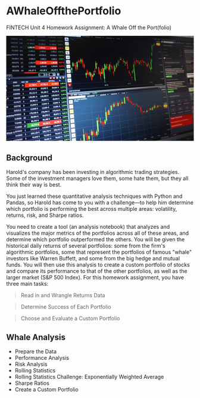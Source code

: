 # AWhaleOffthePortfolio
FINTECH Unit 4 Homework Assignment: A Whale Off the Port(folio)


![alt text](https://github.com/dockingbay24/AWhaleOffthePortfolio/blob/main/Images/chart-gf33997950_1920.jpg "algorithmic trading strategies")


## Background

Harold's company has been investing in algorithmic trading strategies. Some of the investment managers love them, some hate them, but they all think their way is best.

You just learned these quantitative analysis techniques with Python and Pandas, so Harold has come to you with a challenge—to help him determine which portfolio is performing the best across multiple areas: volatility, returns, risk, and Sharpe ratios.

You need to create a tool (an analysis notebook) that analyzes and visualizes the major metrics of the portfolios across all of these areas, and determine which portfolio outperformed the others. You will be given the historical daily returns of several portfolios: some from the firm's algorithmic portfolios, some that represent the portfolios of famous "whale" investors like Warren Buffett, and some from the big hedge and mutual funds. You will then use this analysis to create a custom portfolio of stocks and compare its performance to that of the other portfolios, as well as the larger market (S&P 500 Index).
For this homework assignment, you have three main tasks:


> Read in and Wrangle Returns Data


> Determine Success of Each Portfolio


> Choose and Evaluate a Custom Portfolio

## Whale Analysis
*  Prepare the Data
*  Performance Analysis
*  Risk Analysis
*  Rolling Statistics
*  Rolling Statistics Challenge: Exponentially Weighted Average
*  Sharpe Ratios
*  Create a Custom Portfolio


